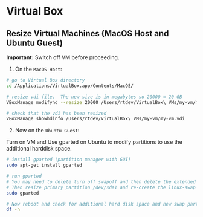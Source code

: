 # Virtual Box

## Resize Virtual Machines (MacOS Host and Ubuntu Guest)

**Important:** Switch off VM before proceeding.


1) On the `MacOS Host`: 
```sh
# go to Virtual Box directory
cd /Applications/VirtualBox.app/Contents/MacOS/

# resize vdi file.  The new size is in megabytes so 20000 = 20 GB
VBoxManage modifyhd --resize 20000 /Users/rtdev/VirtualBox\ VMs/my-vm/my-vm.vdi

# check that the vdi has been resized
VBoxManage showhdinfo /Users/rtdev/VirtualBox\ VMs/my-vm/my-vm.vdi
```




2) Now on the `Ubuntu Guest`: 

Turn on VM and Use gparted on Ubuntu to modify partitions to use the additional harddisk space. 

```sh
# install gparted (partition manager with GUI)
sudo apt-get install gparted

# run gparted
# You may need to delete turn off swapoff and then delete the extended partition containing the swap.  
# Then resize primary partition /dev/sda1 and re-create the linux-swap parition.
sudo gparted

# Now reboot and check for additional hard disk space and new swap partition
df -h
```



